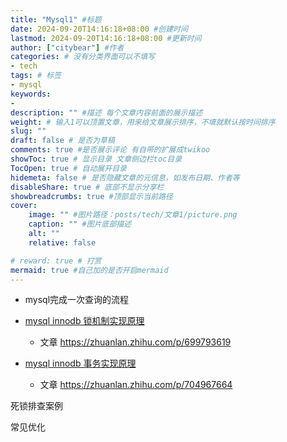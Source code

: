```yaml
---
title: "Mysql1" #标题
date: 2024-09-20T14:16:18+08:00 #创建时间
lastmod: 2024-09-20T14:16:18+08:00 #更新时间
author: ["citybear"] #作者
categories: # 没有分类界面可以不填写
- tech
tags: # 标签
- mysql
keywords: 
- 
description: "" #描述 每个文章内容前面的展示描述
weight: # 输入1可以顶置文章，用来给文章展示排序，不填就默认按时间排序
slug: ""
draft: false # 是否为草稿
comments: true #是否展示评论 有自带的扩展成twikoo
showToc: true # 显示目录 文章侧边栏toc目录
TocOpen: true # 自动展开目录
hidemeta: false # 是否隐藏文章的元信息，如发布日期、作者等
disableShare: true # 底部不显示分享栏
showbreadcrumbs: true #顶部显示当前路径
cover:
    image: "" #图片路径：posts/tech/文章1/picture.png
    caption: "" #图片底部描述
    alt: ""
    relative: false

# reward: true # 打赏
mermaid: true #自己加的是否开启mermaid
---
```


- mysql完成一次查询的流程

- [mysql innodb 锁机制实现原理]()
  - 文章 https://zhuanlan.zhihu.com/p/699793619

- [mysql innodb 事务实现原理]()
  - 文章 https://zhuanlan.zhihu.com/p/704967664

死锁排查案例

常见优化